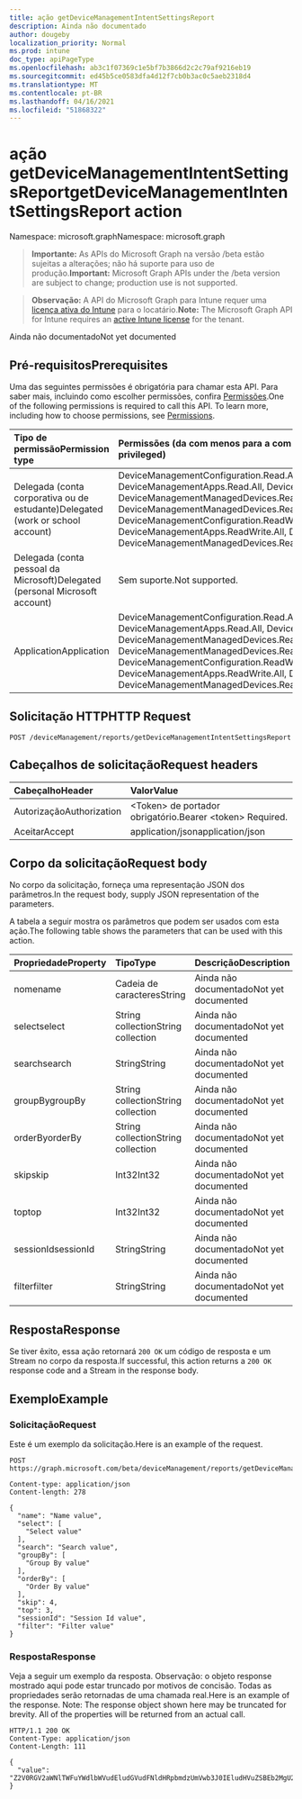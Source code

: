 ```yaml
---
title: ação getDeviceManagementIntentSettingsReport
description: Ainda não documentado
author: dougeby
localization_priority: Normal
ms.prod: intune
doc_type: apiPageType
ms.openlocfilehash: ab3c1f07369c1e5bf7b3866d2c2c79af9216eb19
ms.sourcegitcommit: ed45b5ce0583dfa4d12f7cb0b3ac0c5aeb2318d4
ms.translationtype: MT
ms.contentlocale: pt-BR
ms.lasthandoff: 04/16/2021
ms.locfileid: "51868322"
---
```

# <a name="getdevicemanagementintentsettingsreport-action"></a><span data-ttu-id="71ed5-103">ação getDeviceManagementIntentSettingsReport</span><span class="sxs-lookup"><span data-stu-id="71ed5-103">getDeviceManagementIntentSettingsReport action</span></span>

<span data-ttu-id="71ed5-104">Namespace: microsoft.graph</span><span class="sxs-lookup"><span data-stu-id="71ed5-104">Namespace: microsoft.graph</span></span>

> <span data-ttu-id="71ed5-105">**Importante:** As APIs do Microsoft Graph na versão /beta estão sujeitas a alterações; não há suporte para uso de produção.</span><span class="sxs-lookup"><span data-stu-id="71ed5-105">**Important:** Microsoft Graph APIs under the /beta version are subject to change; production use is not supported.</span></span>

> <span data-ttu-id="71ed5-106">**Observação:** A API do Microsoft Graph para Intune requer uma [licença ativa do Intune](https://go.microsoft.com/fwlink/?linkid=839381) para o locatário.</span><span class="sxs-lookup"><span data-stu-id="71ed5-106">**Note:** The Microsoft Graph API for Intune requires an [active Intune license](https://go.microsoft.com/fwlink/?linkid=839381) for the tenant.</span></span>

<span data-ttu-id="71ed5-107">Ainda não documentado</span><span class="sxs-lookup"><span data-stu-id="71ed5-107">Not yet documented</span></span>

## <a name="prerequisites"></a><span data-ttu-id="71ed5-108">Pré-requisitos</span><span class="sxs-lookup"><span data-stu-id="71ed5-108">Prerequisites</span></span>
<span data-ttu-id="71ed5-p101">Uma das seguintes permissões é obrigatória para chamar esta API. Para saber mais, incluindo como escolher permissões, confira [Permissões](/graph/permissions-reference).</span><span class="sxs-lookup"><span data-stu-id="71ed5-p101">One of the following permissions is required to call this API. To learn more, including how to choose permissions, see [Permissions](/graph/permissions-reference).</span></span>

|<span data-ttu-id="71ed5-111">Tipo de permissão</span><span class="sxs-lookup"><span data-stu-id="71ed5-111">Permission type</span></span>|<span data-ttu-id="71ed5-112">Permissões (da com menos para a com mais privilégios)</span><span class="sxs-lookup"><span data-stu-id="71ed5-112">Permissions (from least to most privileged)</span></span>|
|:---|:---|
|<span data-ttu-id="71ed5-113">Delegada (conta corporativa ou de estudante)</span><span class="sxs-lookup"><span data-stu-id="71ed5-113">Delegated (work or school account)</span></span>|<span data-ttu-id="71ed5-114">DeviceManagementConfiguration.Read.All, DeviceManagementConfiguration.ReadWrite.All, DeviceManagementApps.Read.All, DeviceManagementApps.ReadWrite.All, DeviceManagementManagedDevices.Read.All, DeviceManagementManagedDevices.ReadWrite.All</span><span class="sxs-lookup"><span data-stu-id="71ed5-114">DeviceManagementConfiguration.Read.All, DeviceManagementConfiguration.ReadWrite.All, DeviceManagementApps.Read.All, DeviceManagementApps.ReadWrite.All, DeviceManagementManagedDevices.Read.All, DeviceManagementManagedDevices.ReadWrite.All</span></span>|
|<span data-ttu-id="71ed5-115">Delegada (conta pessoal da Microsoft)</span><span class="sxs-lookup"><span data-stu-id="71ed5-115">Delegated (personal Microsoft account)</span></span>|<span data-ttu-id="71ed5-116">Sem suporte.</span><span class="sxs-lookup"><span data-stu-id="71ed5-116">Not supported.</span></span>|
|<span data-ttu-id="71ed5-117">Application</span><span class="sxs-lookup"><span data-stu-id="71ed5-117">Application</span></span>|<span data-ttu-id="71ed5-118">DeviceManagementConfiguration.Read.All, DeviceManagementConfiguration.ReadWrite.All, DeviceManagementApps.Read.All, DeviceManagementApps.ReadWrite.All, DeviceManagementManagedDevices.Read.All, DeviceManagementManagedDevices.ReadWrite.All</span><span class="sxs-lookup"><span data-stu-id="71ed5-118">DeviceManagementConfiguration.Read.All, DeviceManagementConfiguration.ReadWrite.All, DeviceManagementApps.Read.All, DeviceManagementApps.ReadWrite.All, DeviceManagementManagedDevices.Read.All, DeviceManagementManagedDevices.ReadWrite.All</span></span>|

## <a name="http-request"></a><span data-ttu-id="71ed5-119">Solicitação HTTP</span><span class="sxs-lookup"><span data-stu-id="71ed5-119">HTTP Request</span></span>
<!-- {
  "blockType": "ignored"
}
-->
``` http
POST /deviceManagement/reports/getDeviceManagementIntentSettingsReport
```

## <a name="request-headers"></a><span data-ttu-id="71ed5-120">Cabeçalhos de solicitação</span><span class="sxs-lookup"><span data-stu-id="71ed5-120">Request headers</span></span>
|<span data-ttu-id="71ed5-121">Cabeçalho</span><span class="sxs-lookup"><span data-stu-id="71ed5-121">Header</span></span>|<span data-ttu-id="71ed5-122">Valor</span><span class="sxs-lookup"><span data-stu-id="71ed5-122">Value</span></span>|
|:---|:---|
|<span data-ttu-id="71ed5-123">Autorização</span><span class="sxs-lookup"><span data-stu-id="71ed5-123">Authorization</span></span>|<span data-ttu-id="71ed5-124">&lt;Token&gt; de portador obrigatório.</span><span class="sxs-lookup"><span data-stu-id="71ed5-124">Bearer &lt;token&gt; Required.</span></span>|
|<span data-ttu-id="71ed5-125">Aceitar</span><span class="sxs-lookup"><span data-stu-id="71ed5-125">Accept</span></span>|<span data-ttu-id="71ed5-126">application/json</span><span class="sxs-lookup"><span data-stu-id="71ed5-126">application/json</span></span>|

## <a name="request-body"></a><span data-ttu-id="71ed5-127">Corpo da solicitação</span><span class="sxs-lookup"><span data-stu-id="71ed5-127">Request body</span></span>
<span data-ttu-id="71ed5-128">No corpo da solicitação, forneça uma representação JSON dos parâmetros.</span><span class="sxs-lookup"><span data-stu-id="71ed5-128">In the request body, supply JSON representation of the parameters.</span></span>

<span data-ttu-id="71ed5-129">A tabela a seguir mostra os parâmetros que podem ser usados com esta ação.</span><span class="sxs-lookup"><span data-stu-id="71ed5-129">The following table shows the parameters that can be used with this action.</span></span>

|<span data-ttu-id="71ed5-130">Propriedade</span><span class="sxs-lookup"><span data-stu-id="71ed5-130">Property</span></span>|<span data-ttu-id="71ed5-131">Tipo</span><span class="sxs-lookup"><span data-stu-id="71ed5-131">Type</span></span>|<span data-ttu-id="71ed5-132">Descrição</span><span class="sxs-lookup"><span data-stu-id="71ed5-132">Description</span></span>|
|:---|:---|:---|
|<span data-ttu-id="71ed5-133">nome</span><span class="sxs-lookup"><span data-stu-id="71ed5-133">name</span></span>|<span data-ttu-id="71ed5-134">Cadeia de caracteres</span><span class="sxs-lookup"><span data-stu-id="71ed5-134">String</span></span>|<span data-ttu-id="71ed5-135">Ainda não documentado</span><span class="sxs-lookup"><span data-stu-id="71ed5-135">Not yet documented</span></span>|
|<span data-ttu-id="71ed5-136">select</span><span class="sxs-lookup"><span data-stu-id="71ed5-136">select</span></span>|<span data-ttu-id="71ed5-137">String collection</span><span class="sxs-lookup"><span data-stu-id="71ed5-137">String collection</span></span>|<span data-ttu-id="71ed5-138">Ainda não documentado</span><span class="sxs-lookup"><span data-stu-id="71ed5-138">Not yet documented</span></span>|
|<span data-ttu-id="71ed5-139">search</span><span class="sxs-lookup"><span data-stu-id="71ed5-139">search</span></span>|<span data-ttu-id="71ed5-140">String</span><span class="sxs-lookup"><span data-stu-id="71ed5-140">String</span></span>|<span data-ttu-id="71ed5-141">Ainda não documentado</span><span class="sxs-lookup"><span data-stu-id="71ed5-141">Not yet documented</span></span>|
|<span data-ttu-id="71ed5-142">groupBy</span><span class="sxs-lookup"><span data-stu-id="71ed5-142">groupBy</span></span>|<span data-ttu-id="71ed5-143">String collection</span><span class="sxs-lookup"><span data-stu-id="71ed5-143">String collection</span></span>|<span data-ttu-id="71ed5-144">Ainda não documentado</span><span class="sxs-lookup"><span data-stu-id="71ed5-144">Not yet documented</span></span>|
|<span data-ttu-id="71ed5-145">orderBy</span><span class="sxs-lookup"><span data-stu-id="71ed5-145">orderBy</span></span>|<span data-ttu-id="71ed5-146">String collection</span><span class="sxs-lookup"><span data-stu-id="71ed5-146">String collection</span></span>|<span data-ttu-id="71ed5-147">Ainda não documentado</span><span class="sxs-lookup"><span data-stu-id="71ed5-147">Not yet documented</span></span>|
|<span data-ttu-id="71ed5-148">skip</span><span class="sxs-lookup"><span data-stu-id="71ed5-148">skip</span></span>|<span data-ttu-id="71ed5-149">Int32</span><span class="sxs-lookup"><span data-stu-id="71ed5-149">Int32</span></span>|<span data-ttu-id="71ed5-150">Ainda não documentado</span><span class="sxs-lookup"><span data-stu-id="71ed5-150">Not yet documented</span></span>|
|<span data-ttu-id="71ed5-151">top</span><span class="sxs-lookup"><span data-stu-id="71ed5-151">top</span></span>|<span data-ttu-id="71ed5-152">Int32</span><span class="sxs-lookup"><span data-stu-id="71ed5-152">Int32</span></span>|<span data-ttu-id="71ed5-153">Ainda não documentado</span><span class="sxs-lookup"><span data-stu-id="71ed5-153">Not yet documented</span></span>|
|<span data-ttu-id="71ed5-154">sessionId</span><span class="sxs-lookup"><span data-stu-id="71ed5-154">sessionId</span></span>|<span data-ttu-id="71ed5-155">String</span><span class="sxs-lookup"><span data-stu-id="71ed5-155">String</span></span>|<span data-ttu-id="71ed5-156">Ainda não documentado</span><span class="sxs-lookup"><span data-stu-id="71ed5-156">Not yet documented</span></span>|
|<span data-ttu-id="71ed5-157">filter</span><span class="sxs-lookup"><span data-stu-id="71ed5-157">filter</span></span>|<span data-ttu-id="71ed5-158">String</span><span class="sxs-lookup"><span data-stu-id="71ed5-158">String</span></span>|<span data-ttu-id="71ed5-159">Ainda não documentado</span><span class="sxs-lookup"><span data-stu-id="71ed5-159">Not yet documented</span></span>|



## <a name="response"></a><span data-ttu-id="71ed5-160">Resposta</span><span class="sxs-lookup"><span data-stu-id="71ed5-160">Response</span></span>
<span data-ttu-id="71ed5-161">Se tiver êxito, essa ação retornará `200 OK` um código de resposta e um Stream no corpo da resposta.</span><span class="sxs-lookup"><span data-stu-id="71ed5-161">If successful, this action returns a `200 OK` response code and a Stream in the response body.</span></span>

## <a name="example"></a><span data-ttu-id="71ed5-162">Exemplo</span><span class="sxs-lookup"><span data-stu-id="71ed5-162">Example</span></span>

### <a name="request"></a><span data-ttu-id="71ed5-163">Solicitação</span><span class="sxs-lookup"><span data-stu-id="71ed5-163">Request</span></span>
<span data-ttu-id="71ed5-164">Este é um exemplo da solicitação.</span><span class="sxs-lookup"><span data-stu-id="71ed5-164">Here is an example of the request.</span></span>
``` http
POST https://graph.microsoft.com/beta/deviceManagement/reports/getDeviceManagementIntentSettingsReport

Content-type: application/json
Content-length: 278

{
  "name": "Name value",
  "select": [
    "Select value"
  ],
  "search": "Search value",
  "groupBy": [
    "Group By value"
  ],
  "orderBy": [
    "Order By value"
  ],
  "skip": 4,
  "top": 3,
  "sessionId": "Session Id value",
  "filter": "Filter value"
}
```

### <a name="response"></a><span data-ttu-id="71ed5-165">Resposta</span><span class="sxs-lookup"><span data-stu-id="71ed5-165">Response</span></span>
<span data-ttu-id="71ed5-p102">Veja a seguir um exemplo da resposta. Observação: o objeto response mostrado aqui pode estar truncado por motivos de concisão. Todas as propriedades serão retornadas de uma chamada real.</span><span class="sxs-lookup"><span data-stu-id="71ed5-p102">Here is an example of the response. Note: The response object shown here may be truncated for brevity. All of the properties will be returned from an actual call.</span></span>
``` http
HTTP/1.1 200 OK
Content-Type: application/json
Content-Length: 111

{
  "value": "Z2V0RGV2aWNlTWFuYWdlbWVudEludGVudFNldHRpbmdzUmVwb3J0IEludHVuZSBEb2MgU2FtcGxlIDc2OTIyMjczOA=="
}
```




